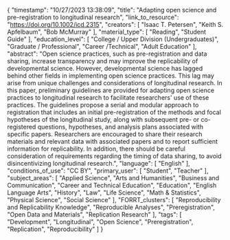 {
    "timestamp": "10/27/2023 13:38:09",
    "title": "Adapting open science and pre-registration to longitudinal research",
    "link_to_resource": "https://doi.org/10.1002/icd.2315",
    "creators": [
        "Isaac T. Petersen",
        "Keith S. Apfelbaum",
        "Bob McMurray"
    ],
    "material_type": [
        "Reading",
        "Student Guide"
    ],
    "education_level": [
        "College / Upper Division (Undergraduates)",
        "Graduate / Professional",
        "Career /Technical",
        "Adult Education"
    ],
    "abstract": "Open science practices, such as pre-registration and data sharing, increase transparency and may improve the replicability of developmental science. However, developmental science has lagged behind other fields in implementing open science practices. This lag may arise from unique challenges and considerations of longitudinal research. In this paper, preliminary guidelines are provided for adapting open science practices to longitudinal research to facilitate researchers' use of these practices. The guidelines propose a serial and modular approach to registration that includes an initial pre-registration of the methods and focal hypotheses of the longitudinal study, along with subsequent pre- or co-registered questions, hypotheses, and analysis plans associated with specific papers. Researchers are encouraged to share their research materials and relevant data with associated papers and to report sufficient information for replicability. In addition, there should be careful consideration of requirements regarding the timing of data sharing, to avoid disincentivizing longitudinal research.",
    "language": [
        "English"
    ],
    "conditions_of_use": "CC BY",
    "primary_user": [
        "Student",
        "Teacher"
    ],
    "subject_areas": [
        "Applied Science",
        "Arts and Humanities",
        "Business and Communication",
        "Career and Technical Education",
        "Education",
        "English Language Arts",
        "History",
        "Law",
        "Life Science",
        "Math & Statistics",
        "Physical Science",
        "Social Science"
    ],
    "FORRT_clusters": [
        "Reproducibility and Replicability Knowledge",
        "Reproducible Analyses",
        "Preregistration",
        "Open Data and Materials",
        "Replication Research"
    ],
    "tags": [
        "Development",
        "Longitudinal",
        "Open Science",
        "Preregistration",
        "Replication",
        "Reproducibility"
    ]
}